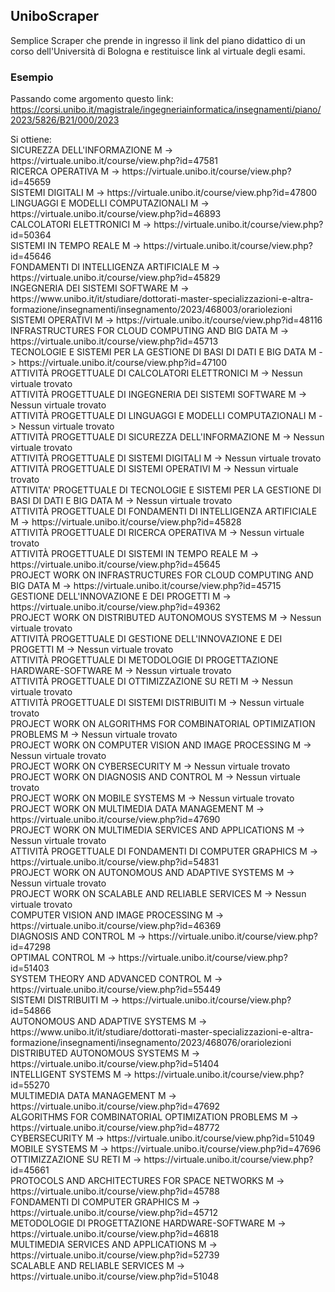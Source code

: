 ## UniboScraper
Semplice Scraper che prende in ingresso il link del piano didattico di un corso dell'Università di Bologna e restituisce link al virtuale degli esami.
### Esempio
Passando come argomento questo link: https://corsi.unibo.it/magistrale/ingegneriainformatica/insegnamenti/piano/2023/5826/B21/000/2023
<div>
Si ottiene:  <br>
SICUREZZA DELL'INFORMAZIONE M -> https://virtuale.unibo.it/course/view.php?id=47581 <br>
RICERCA OPERATIVA M -> https://virtuale.unibo.it/course/view.php?id=45659 <br>
SISTEMI DIGITALI M -> https://virtuale.unibo.it/course/view.php?id=47800<br>
LINGUAGGI E MODELLI COMPUTAZIONALI M -> https://virtuale.unibo.it/course/view.php?id=46893<br>
CALCOLATORI ELETTRONICI M -> https://virtuale.unibo.it/course/view.php?id=50364<br>
SISTEMI IN TEMPO REALE M -> https://virtuale.unibo.it/course/view.php?id=45646<br>
FONDAMENTI DI INTELLIGENZA ARTIFICIALE M -> https://virtuale.unibo.it/course/view.php?id=45829<br>
INGEGNERIA DEI SISTEMI SOFTWARE M -> https://www.unibo.it/it/studiare/dottorati-master-specializzazioni-e-altra-formazione/insegnamenti/insegnamento/2023/468003/orariolezioni<br>
SISTEMI OPERATIVI M -> https://virtuale.unibo.it/course/view.php?id=48116<br>
INFRASTRUCTURES FOR CLOUD COMPUTING AND BIG DATA M -> https://virtuale.unibo.it/course/view.php?id=45713<br>
TECNOLOGIE E SISTEMI PER LA GESTIONE DI BASI DI DATI E BIG DATA M -> https://virtuale.unibo.it/course/view.php?id=47100<br>
ATTIVITÀ PROGETTUALE DI CALCOLATORI ELETTRONICI M -> Nessun virtuale trovato<br>
ATTIVITÀ PROGETTUALE DI INGEGNERIA DEI SISTEMI SOFTWARE M -> Nessun virtuale trovato<br>
ATTIVITÀ PROGETTUALE DI LINGUAGGI E MODELLI COMPUTAZIONALI M -> Nessun virtuale trovato<br>
ATTIVITÀ PROGETTUALE DI SICUREZZA DELL'INFORMAZIONE M -> Nessun virtuale trovato<br>
ATTIVITÀ PROGETTUALE DI SISTEMI DIGITALI M -> Nessun virtuale trovato<br>
ATTIVITÀ PROGETTUALE DI SISTEMI OPERATIVI M -> Nessun virtuale trovato<br>
ATTIVITA' PROGETTUALE DI TECNOLOGIE E SISTEMI PER LA GESTIONE DI BASI DI DATI E BIG DATA M -> Nessun virtuale trovato<br>
ATTIVITÀ PROGETTUALE DI FONDAMENTI DI INTELLIGENZA ARTIFICIALE M -> https://virtuale.unibo.it/course/view.php?id=45828<br>
ATTIVITÀ PROGETTUALE DI RICERCA OPERATIVA M -> Nessun virtuale trovato<br>
ATTIVITÀ PROGETTUALE DI SISTEMI IN TEMPO REALE M -> https://virtuale.unibo.it/course/view.php?id=45645<br>
PROJECT WORK ON INFRASTRUCTURES FOR CLOUD COMPUTING AND BIG DATA M -> https://virtuale.unibo.it/course/view.php?id=45715<br>
GESTIONE DELL'INNOVAZIONE E DEI PROGETTI M -> https://virtuale.unibo.it/course/view.php?id=49362<br>
PROJECT WORK ON DISTRIBUTED AUTONOMOUS SYSTEMS M -> Nessun virtuale trovato<br>
ATTIVITÀ PROGETTUALE DI GESTIONE DELL'INNOVAZIONE E DEI PROGETTI M -> Nessun virtuale trovato<br>
ATTIVITÀ PROGETTUALE DI METODOLOGIE DI PROGETTAZIONE HARDWARE-SOFTWARE M -> Nessun virtuale trovato<br>
ATTIVITÀ PROGETTUALE DI OTTIMIZZAZIONE SU RETI M -> Nessun virtuale trovato<br>
ATTIVITÀ PROGETTUALE DI SISTEMI DISTRIBUITI M -> Nessun virtuale trovato<br>
PROJECT WORK ON ALGORITHMS FOR COMBINATORIAL OPTIMIZATION PROBLEMS M -> Nessun virtuale trovato<br>
PROJECT WORK ON COMPUTER VISION AND IMAGE PROCESSING M -> Nessun virtuale trovato<br>
PROJECT WORK ON CYBERSECURITY M -> Nessun virtuale trovato<br>
PROJECT WORK ON DIAGNOSIS AND CONTROL M -> Nessun virtuale trovato<br>
PROJECT WORK ON MOBILE SYSTEMS M -> Nessun virtuale trovato<br>
PROJECT WORK ON MULTIMEDIA DATA MANAGEMENT M -> https://virtuale.unibo.it/course/view.php?id=47690<br>
PROJECT WORK ON MULTIMEDIA SERVICES AND APPLICATIONS M -> Nessun virtuale trovato<br>
ATTIVITÀ PROGETTUALE DI FONDAMENTI DI COMPUTER GRAPHICS M -> https://virtuale.unibo.it/course/view.php?id=54831<br>
PROJECT WORK ON AUTONOMOUS AND ADAPTIVE SYSTEMS M -> Nessun virtuale trovato<br>
PROJECT WORK ON SCALABLE AND RELIABLE SERVICES M -> Nessun virtuale trovato<br>
COMPUTER VISION AND IMAGE PROCESSING M -> https://virtuale.unibo.it/course/view.php?id=46369<br>
DIAGNOSIS AND CONTROL M -> https://virtuale.unibo.it/course/view.php?id=47298<br>
OPTIMAL CONTROL M -> https://virtuale.unibo.it/course/view.php?id=51403<br>
SYSTEM THEORY AND ADVANCED CONTROL M -> https://virtuale.unibo.it/course/view.php?id=55449<br>
SISTEMI DISTRIBUITI M -> https://virtuale.unibo.it/course/view.php?id=54866<br>
AUTONOMOUS AND ADAPTIVE SYSTEMS M -> https://www.unibo.it/it/studiare/dottorati-master-specializzazioni-e-altra-formazione/insegnamenti/insegnamento/2023/468076/orariolezioni<br>
DISTRIBUTED AUTONOMOUS SYSTEMS M -> https://virtuale.unibo.it/course/view.php?id=51404<br>
INTELLIGENT SYSTEMS M -> https://virtuale.unibo.it/course/view.php?id=55270<br>
MULTIMEDIA DATA MANAGEMENT M -> https://virtuale.unibo.it/course/view.php?id=47692<br>
ALGORITHMS FOR COMBINATORIAL OPTIMIZATION PROBLEMS M -> https://virtuale.unibo.it/course/view.php?id=48772<br>
CYBERSECURITY M -> https://virtuale.unibo.it/course/view.php?id=51049<br>
MOBILE SYSTEMS M -> https://virtuale.unibo.it/course/view.php?id=47696<br>
OTTIMIZZAZIONE SU RETI M -> https://virtuale.unibo.it/course/view.php?id=45661<br>
PROTOCOLS AND ARCHITECTURES FOR SPACE NETWORKS M -> https://virtuale.unibo.it/course/view.php?id=45788<br>
FONDAMENTI DI COMPUTER GRAPHICS M -> https://virtuale.unibo.it/course/view.php?id=45712<br>
METODOLOGIE DI PROGETTAZIONE HARDWARE-SOFTWARE M -> https://virtuale.unibo.it/course/view.php?id=46818<br>
MULTIMEDIA SERVICES AND APPLICATIONS M -> https://virtuale.unibo.it/course/view.php?id=52739<br>
SCALABLE AND RELIABLE SERVICES M -> https://virtuale.unibo.it/course/view.php?id=51048<br>

